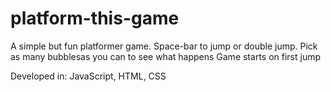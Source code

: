 # platform-this-game

A simple but fun platformer game.
Space-bar to jump or double jump.
Pick as many bubblesas you can to see what happens
Game starts on first jump

Developed in: JavaScript, HTML, CSS
